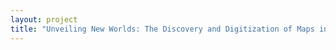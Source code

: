 ```yaml
--- 
layout: project 
title: "Unveiling New Worlds: The Discovery and Digitization of Maps in Books at the John Carter Brown Library" 
---
```



